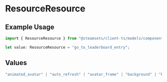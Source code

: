 # ResourceResource

## Example Usage

```typescript
import { ResourceResource } from "@steamsets/client-ts/models/components";

let value: ResourceResource = "go_to_leaderboard_entry";
```

## Values

```typescript
"animated_avatar" | "auto_refresh" | "avatar_frame" | "background" | "beta_access" | "custom_vanity" | "go_to_leaderboard_entry" | "max_leaderboard_entries" | "mini_background" | "account_colors" | "account_refresh_rate" | "queue_priority" | "site_color" | "social_links" | "theme" | "vanity_length" | "developer_apps" | "account_queues"
```